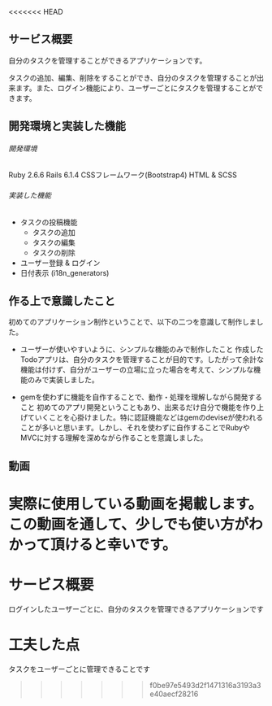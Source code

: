 <<<<<<< HEAD
## サービス概要
自分のタスクを管理することができるアプリケーションです。

タスクの追加、編集、削除をすることができ、自分のタスクを管理することが出来ます。また、ログイン機能により、ユーザーごとにタスクを管理することができます。


## 開発環境と実装した機能
###### 開発環境
Ruby 2.6.6
Rails 6.1.4
CSSフレームワーク(Bootstrap4)
HTML & SCSS

###### 実装した機能
- タスクの投稿機能
  - タスクの追加
  - タスクの編集
  - タスクの削除
- ユーザー登録 & ログイン
- 日付表示 (i18n_generators)

## 作る上で意識したこと
初めてのアプリケーション制作ということで、以下の二つを意識して制作しました。
- ユーザーが使いやすいように、シンプルな機能のみで制作したこと
作成したTodoアプリは、自分のタスクを管理することが目的です。したがって余計な機能は付けず、自分がユーザーの立場に立った場合を考えて、シンプルな機能のみで実装しました。

- gemを使わずに機能を自作することで、動作・処理を理解しながら開発すること
初めてのアプリ開発ということもあり、出来るだけ自分で機能を作り上げていくことを心掛けました。特に認証機能などはgemのdeviseが使われることが多いと思います。しかし、それを使わずに自作することでRubyやMVCに対する理解を深めながら作ることを意識しました。

## 動画
実際に使用している動画を掲載します。この動画を通して、少しでも使い方がわかって頂けると幸いです。
=======
# サービス概要
ログインしたユーザーごとに、自分のタスクを管理できるアプリケーションです

# 工夫した点
タスクをユーザーごとに管理できることです
>>>>>>> f0be97e5493d2f1471316a3193a3e40aecf28216
